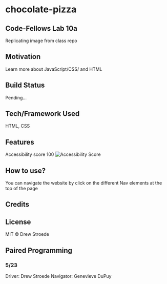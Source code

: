 # chocolate-pizza

## Code-Fellows Lab 10a
Replicating image from class repo


## Motivation

Learn more about JavaScript/CSS/ and HTML

## Build Status

Pending...


## Tech/Framework Used

HTML, CSS

## Features

Accessibility score 100
![Accessibility Score](img/)

## How to use?
You can navigate the website by click on the different Nav elements at the top of the page

## Credits


## License
MIT © Drew Stroede


## Paired Programming

### 5/23
Driver: Drew Stroede
Navigator: Genevieve DuPuy